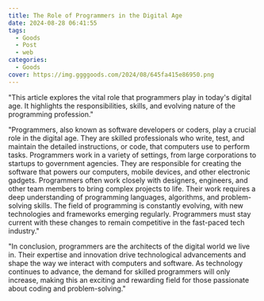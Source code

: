 ```yaml
---
title: The Role of Programmers in the Digital Age
date: 2024-08-28 06:41:55
tags:
  - Goods
  - Post
  - web
categories:
  - Goods
cover: https://img.ggggoods.com/2024/08/645fa415e86950.png
---
```


"This article explores the vital role that programmers play in today's digital age. It highlights the responsibilities, skills, and evolving nature of the programming profession."

"Programmers, also known as software developers or coders, play a crucial role in the digital age. They are skilled professionals who write, test, and maintain the detailed instructions, or code, that computers use to perform tasks. Programmers work in a variety of settings, from large corporations to startups to government agencies. They are responsible for creating the software that powers our computers, mobile devices, and other electronic gadgets. Programmers often work closely with designers, engineers, and other team members to bring complex projects to life. Their work requires a deep understanding of programming languages, algorithms, and problem-solving skills. The field of programming is constantly evolving, with new technologies and frameworks emerging regularly. Programmers must stay current with these changes to remain competitive in the fast-paced tech industry."

"In conclusion, programmers are the architects of the digital world we live in. Their expertise and innovation drive technological advancements and shape the way we interact with computers and software. As technology continues to advance, the demand for skilled programmers will only increase, making this an exciting and rewarding field for those passionate about coding and problem-solving."
